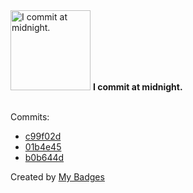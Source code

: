 <img src="https://my-badges.github.io/my-badges/midnight-commits.png" alt="I commit at midnight." title="I commit at midnight." width="128">
<strong>I commit at midnight.</strong>
<br><br>

Commits:

- <a href="https://github.com/Siddhant-K-code/signoz/commit/c99f02d70d6ad11fbae6da0237907b1f305d1886">c99f02d</a>
- <a href="https://github.com/Siddhant-K-code/signoz/commit/01b4e45999c7f9a40d47b24c3c602924c211e7d8">01b4e45</a>
- <a href="https://github.com/Siddhant-K-code/signoz/commit/b0b644d8e54859042dec8b4ab9a2b91604ab2ca0">b0b644d</a>


Created by <a href="https://github.com/my-badges/my-badges">My Badges</a>